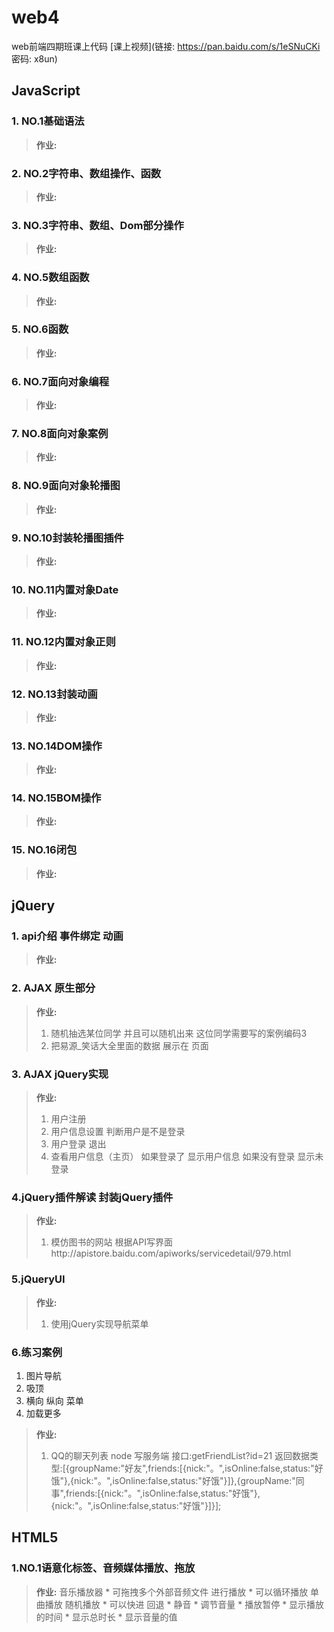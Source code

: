 # web4
web前端四期班课上代码
[课上视频](链接: https://pan.baidu.com/s/1eSNuCKi 密码: x8un)

## JavaScript
### 1. NO.1基础语法

>**作业:**

### 2. NO.2字符串、数组操作、函数

>**作业:**

### 3. NO.3字符串、数组、Dom部分操作

>**作业:**

### 4. NO.5数组函数

>**作业:**

### 5. NO.6函数

>**作业:**

### 6. NO.7面向对象编程

>**作业:**

### 7. NO.8面向对象案例

>**作业:**

### 8. NO.9面向对象轮播图

>**作业:**

### 9. NO.10封装轮播图插件

>**作业:**

### 10. NO.11内置对象Date

>**作业:**

### 11. NO.12内置对象正则

>**作业:**

### 12. NO.13封装动画

>**作业:**

### 13. NO.14DOM操作

>**作业:**

### 14. NO.15BOM操作

>**作业:**

### 15. NO.16闭包

>**作业:**

## jQuery

### 1. api介绍 事件绑定 动画

>**作业:**

### 2. AJAX 原生部分

>**作业:**
>
>1. 随机抽选某位同学  并且可以随机出来  这位同学需要写的案例编码3
>2. 把易源_笑话大全里面的数据 展示在 页面

### 3. AJAX jQuery实现

>**作业:**
>
>1. 用户注册 
>2. 用户信息设置 判断用户是不是登录   
>3. 用户登录 退出
>4. 查看用户信息（主页） 如果登录了 显示用户信息 如果没有登录 显示未登录

### 4.jQuery插件解读 封装jQuery插件

>**作业:**
>
>1. 模仿图书的网站 根据API写界面http://apistore.baidu.com/apiworks/servicedetail/979.html

### 5.jQueryUI
>**作业:**
>1. 使用jQuery实现导航菜单

### 6.练习案例
1. 图片导航
2. 吸顶
3. 横向 纵向 菜单
4. 加载更多
>**作业:**
>1. QQ的聊天列表
node 写服务端
接口:getFriendList?id=21
返回数据类型:[{groupName:"好友",friends:[{nick:"。",isOnline:false,status:"好饿"},{nick:"。",isOnline:false,status:"好饿"}]},{groupName:"同事",friends:[{nick:"。",isOnline:false,status:"好饿"},{nick:"。",isOnline:false,status:"好饿"}]}];

## HTML5
### 1.NO.1语意化标签、音频媒体播放、拖放
>**作业:**
>音乐播放器
    * 可拖拽多个外部音频文件 进行播放
    * 可以循环播放 单曲播放 随机播放
    * 可以快进 回退
    * 静音 
    * 调节音量 
    * 播放暂停 
    * 显示播放的时间 
    * 显示总时长 
    * 显示音量的值